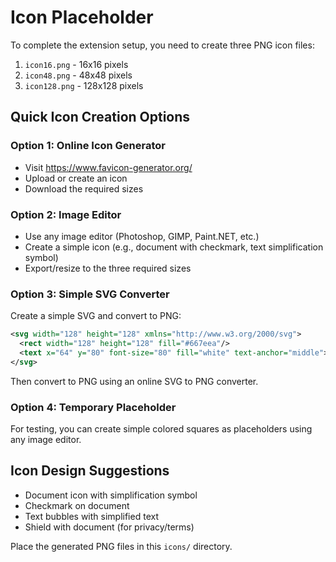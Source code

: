 # Icon Placeholder

To complete the extension setup, you need to create three PNG icon files:

1. `icon16.png` - 16x16 pixels
2. `icon48.png` - 48x48 pixels  
3. `icon128.png` - 128x128 pixels

## Quick Icon Creation Options

### Option 1: Online Icon Generator
- Visit https://www.favicon-generator.org/
- Upload or create an icon
- Download the required sizes

### Option 2: Image Editor
- Use any image editor (Photoshop, GIMP, Paint.NET, etc.)
- Create a simple icon (e.g., document with checkmark, text simplification symbol)
- Export/resize to the three required sizes

### Option 3: Simple SVG Converter
Create a simple SVG and convert to PNG:
```svg
<svg width="128" height="128" xmlns="http://www.w3.org/2000/svg">
  <rect width="128" height="128" fill="#667eea"/>
  <text x="64" y="80" font-size="80" fill="white" text-anchor="middle">📄</text>
</svg>
```

Then convert to PNG using an online SVG to PNG converter.

### Option 4: Temporary Placeholder
For testing, you can create simple colored squares as placeholders using any image editor.

## Icon Design Suggestions
- Document icon with simplification symbol
- Checkmark on document
- Text bubbles with simplified text
- Shield with document (for privacy/terms)

Place the generated PNG files in this `icons/` directory.


